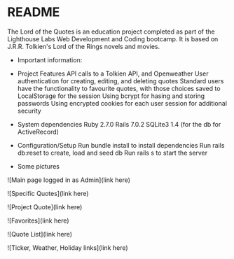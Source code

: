 # README

The Lord of the Quotes is an education project completed as part of the Lighthouse Labs Web Development and Coding bootcamp.
It is based on J.R.R. Tolkien's Lord of the Rings novels and movies.

* Important information:

* Project Features
  API calls to a Tolkien API, and Openweather
  User authentication for creating, editing, and deleting quotes
  Standard users have the functionality to favourite quotes, with those choices saved to LocalStorage for the session
  Using bcrypt for hasing and storing passwords
  Using encrypted cookies for each user session for additional security

* System dependencies
  Ruby 2.7.0
  Rails 7.0.2
  SQLite3 1.4 (for the db for ActiveRecord)

* Configuration/Setup
  Run bundle install to install dependencies
  Run rails db:reset to create, load and seed db
  Run rails s to start the server

* Some pictures

![Main page logged in as Admin](link here)

![Specific Quotes](link here)

![Project Quote](link here)

![Favorites](link here)

![Quote List](link here)

![Ticker, Weather, Holiday links](link here)
